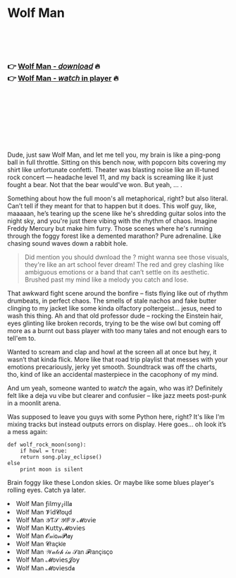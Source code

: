 <h1>Wolf Man</h1>

<br><br><br>

<h3>👉 <a href="https://Matts-unanexiz1988.github.io/gqwmtapvoj/">Wolf Man - 𝘥𝘰𝘸𝘯𝘭𝘰𝘢𝘥</a> 🔥<br>
👉 <a href="https://Matts-unanexiz1988.github.io/gqwmtapvoj/">Wolf Man - 𝘸𝘢𝘵𝘤𝘩 in player</a> 🔥
</h3>



<br><br><br><br><br><br><br>


Dude, just saw Wolf Man, and let me tell you, my brain is like a ping-pong ball in full throttle. Sitting on this bench now, with popcorn bits covering my shirt like unfortunate confetti. Theater was blasting noise like an ill-tuned rock concert — headache level 11, and my back is screaming like it just fought a bear. Not that the bear would've won. But yeah,  ...  .

Something about how the full moon's all metaphorical, right? but also literal. Can’t tell if they meant for that to happen but it does. This wolf guy, like, maaaaan, he’s tearing up the scene like he's shredding guitar solos into the night sky, and you're just there vibing with the rhythm of chaos. Imagine Freddy Mercury but make him furry. Those scenes where he's running through the foggy forest like a demented marathon? Pure adrenaline. Like chasing sound waves down a rabbit hole. 

> Did mention you should dwnload the  ? might wanna see those visuals, they're like an art school fever dream! The red and grey clashing like ambiguous emotions or a band that can’t settle on its aesthetic. Brushed past my mind like a melody you catch and lose. 

That awkward fight scene around the bonfire – fists flying like out of rhythm drumbeats, in perfect chaos. The smells of stale nachos and fake butter clinging to my jacket like some kinda olfactory poltergeist... jesus, need to wash this thing. Ah and that old professor dude – rocking the Einstein hair, eyes glinting like broken records, trying to be the wise owl but coming off more as a burnt out bass player with too many tales and not enough ears to tell'em to. 

Wanted to scream and clap and howl at the screen all at once but hey, it wasn’t that kinda flick. More like that road trip playlist that messes with your emotions precariously, jerky yet smooth. Soundtrack was off the charts, tho, kind of like an accidental masterpiece in the cacophony of my mind.

And um yeah, someone wanted to 𝘸𝘢𝘵𝘤𝘩 the   again, who was it? Definitely felt like a deja vu vibe but clearer and confusier – like jazz meets post-punk in a moonlit arena. 

Was supposed to leave you guys with some Python here, right? It's like I'm mixing tracks but instead outputs errors on display. Here goes... oh look it’s a mess again:

```
def wolf_rock_moon(song):
    if howl = true:
    return song.play_eclipse()
else
    print moon is silent
``` 

Brain foggy like these London skies. Or maybe like some blues player's rolling eyes. Catch ya later.

<li>Wolf Man ƒ𝗂𝗅𝗆𝗒𝓏𝗂𝗅𝗅𝖆</li>
<li>Wolf Man 𝓥𝗂ԁ𝓒𝗅𝗈ųԁ</li>
<li>Wolf Man 𝒴𝖳𝒮 𝒴𝖨𝖥𝒴 𝓜𝗈ν𝗂𝖾</li>
<li>Wolf Man Ҝ𝗎𝗍𝗍𝗒𝓜𝗈ν𝗂𝖾𝗌</li>
<li>Wolf Man 𝓞𝓃𝗂𝗈𝓃𝓟𝗅𝖆𝗒</li>
<li>Wolf Man 𝓒𝗋𝖺ç𝗄𝗅𝖾</li>
<li>Wolf Man 𝒲𝒶𝓉𝒸𝒽 𝒾𝓃 𝒮𝖺𝗇 𝓕𝗋𝖺𝗇ç𝗂𝗌ç𝗈</li>
<li>Wolf Man 𝓜𝗈ν𝗂𝖾𝗌𝓙𝗈𝗒</li>
<li>Wolf Man 𝓜𝗈ν𝗂𝖾𝗌ԁ𝖆</li>
